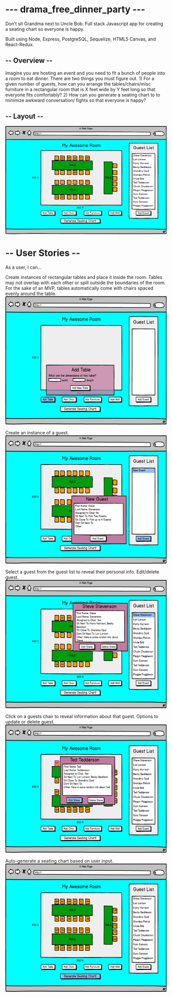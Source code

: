 # --- drama_free_dinner_party --- #

Don't sit Grandma next to Uncle Bob. Full stack Javascript app for creating a seating chart so everyone is happy. 

Built using Node, Express, PostgreSQL, Sequelize, HTML5 Canvas, and React-Redux.

## -- Overview -- ##

Imagine you are hosting an event and you need to fit a bunch of people into a room to eat dinner. There are two things you must figure out. 1) For a given number of guests, how can you arrange the tables/chairs/misc furniture in a rectangular room that is X feet wide by Y feet long so that everyone fits comfortably? 2) How can you generate a seating chart to to minimize awkward conversation/ fights so that everyone is happy? 

## -- Layout -- ##
![layout img](https://raw.githubusercontent.com/jffhtchr/drama_free_dinner_party/master/images/SeatingChart.png)

# -- User Stories -- #

As a user, I can…

Create instances of rectangular tables and place it inside the room. Tables may not overlap with each other or spill outside the boundaries of the room. For the sake of an MVP, tables automatically come with chairs spaced evenly around the table.
<img src="https://raw.githubusercontent.com/jffhtchr/drama_free_dinner_party/master/images/AddTable.png" alt="Add Img Table"  height="400">

Create an instance of a guest.
<img src="https://raw.githubusercontent.com/jffhtchr/drama_free_dinner_party/master/images/CreateGuest.png" alt="Add Img Table"  height="400">

Select a guest from the guest list to reveal their personal info. Edit/delete guest.
<img src="https://raw.githubusercontent.com/jffhtchr/drama_free_dinner_party/master/images/EditGuest.png" alt="Add Img Table"  height="400">

Click on a guests chair to reveal information about that guest. Options to update or delete guest.
<img src="https://raw.githubusercontent.com/jffhtchr/drama_free_dinner_party/master/images/ClickGuestChair.png" alt="Add Img Table"  height="400">
 
Auto-generate a seating chart based on user input.
<img src="https://raw.githubusercontent.com/jffhtchr/drama_free_dinner_party/master/images/CreateSeatingChart.png" alt="Add Img Table"  height="400">
